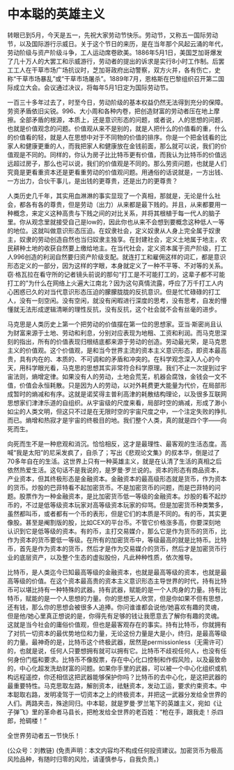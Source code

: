 # 中本聪的英雄主义

转眼已到5月，今天是五一，先祝大家劳动节快乐。劳动节，又称五一国际劳动节，以及国际游行示威日。关于这个节日的来历，是在当年那个风起云涌的年代，劳动阶级与资产阶级斗争，工人运动席卷欧美。1886年5月1日，美国芝加哥爆发了几十万人的大罢工和示威游行，劳动者的提出的诉求是实行8小时工作制。后罢工工人在干草市场广场抗议时，芝加哥政府出动警察，双方火并，各有伤亡，史称“干草市场暴乱”或“干草市场屠杀”。1889年7月，恩格斯在巴黎组织召开第二国际成立大会。会议通过决议，将每年5月1日定为国际劳动节。

一百三十多年过去了，时至今日，劳动阶级的基本权益仍然无法得到充分的保障。劳资矛盾依旧尖锐。996、大小周和各种内卷，把创造财富的劳动者压在地上摩擦。全部矛盾的根源，本质上，还是意识形态的问题，或者说，人的思想的问题，也就是价值观念的问题。价值观从来不是别的，就是人把什么的价值看的重，什么的价值看的轻，就是人在思想中对于不同物的价值的排序。你是一个把金钱看的比家人和健康更重的人，而我把家人和健康放在金钱前面，那么就可以说，我们的价值观是不同的。同样的，你认为房子比比特币更有价值，而我认为比特币的价值远远超过房子，那么也可以说，我们的价值观是不同的。那么劳资问题，也就是人们究竟是更看重资本还是更看重劳动的价值观问题。用通俗的话说就是，一方出钱、一方出力，合伙干事儿，是出钱的更尊贵，还是出力的更尊贵？

人类历史几千年，其实用血淋淋的事实显现了一个真相，那就是，无论是什么社会，都各有各的尊贵，但是劳动（出力）从来都是最下贱的。并且，从来都要用一种概念，来定义这种高贵与下贱之间的对比关系，并将其根植于每一代人的脑子里。你从观念里就接受自己是low的，因此你也从来不会想到要概念这种低人一等的地位。这就叫做意识形态压迫。在奴隶社会，定义奴隶从人身上完全属于奴隶主，奴隶的劳动创造自然也当归奴隶主独享。在封建社会，定义土地属于地主，农民耕种土地的收获自然要上缴给地主。在当代社会，定义资本属于资产阶级，打工人996创造的利润自然要归资产阶级支配。就连打工和雇佣这样的词汇，都是意识形态定义的一部分，因为这样的字眼，本身就定义了一种不平等、不对等的关系。窃·格瓦拉在看守所的记者镜头前说的那句“打工是不可能打工的，这辈子都不可能打工的”为什么在网络上火遍大江南北？因为这句真情流露，呼应了万千打工人内心困惑已久的对当代意识形态压迫的朦朦胧胧的反抗意识。但是忙忙碌碌的打工人，没有一刻空闲。没有空闲，就没有闲暇进行深度的思考，没有思考，自发的懵懂就无法形成逻辑清晰的理性反抗，没有反抗，这个社会就不会有丝毫的进步。

马克思是人类历史上第一个把劳动的价值摆在第一位的思想家。亚当·斯密尚且认为财富来源于土地、劳动和利息，分别对应表现为地租、工资和利润。而马克思深刻的指出，所有的价值表现归根结底都来源于劳动的创造。劳动最光荣，是马克思主义的价值观。这个价值观，是和当今世界主流的资本主义意识形态，即资本最高贵，具有内在的、本质的、不可调和的矛盾和冲突的。在科学观念深入人心的今天，用科学眼光看，马克思的思想其实非常符合科学原理。我们不止一次提到过宇宙法则，熵增定律。如果没有人的劳动，土地会荒芜，机器会腐蚀，金钱会一文不值，价值会永恒耗散。只是因为人的劳动，以对外耗费更大能量为代价，在局部形成暂时的熵减和有序。这就是诺奖得主普利高津的耗散结构理论，以及很多互联网思想家们津津乐道的自组织。从宇宙级的尺度来看，局部时空的熵减，形成了渺小如尘的人类文明，但这只不过是在无限时空的宇宙尺度之中，一个注定失败的挣扎而已。熵增和热寂才是宇宙的终极目的地。我们整个人类，真的就是四个字——向死而生。

向死而生不是一种悲观和消沉。恰恰相反，这才是最理性、最客观的生活态度。高喊“我是太阳”的尼采发疯了，自杀了；写出《悲观论文集》的叔本华，倒是过了70多年自在的生活。这世界上只有一种英雄主义，就是在认清了生活的真相之后依然热爱生活。这句话不是我说的，是罗曼·罗兰说的。资本的形态有商品资本，产业资本，但其终极形态是金融资本。金融资本的最高级形态就是货币，作为资本的货币。炒股的巴菲特看不起加密货币。不是加密货币的问题，而是巴菲特的问题。股票作为一种金融资本，是比加密货币低一等级的金融资本。炒股的看不起炒币的，不过是低等级资本玩家对高等级资本玩家的仰骂。但是加密货币种类繁多，虽然都叫币，或者都有一个币的表形，但是它们的本质是不同的。有的币，其实更像股。甚至是阉割版的股，比如CEX的平台币。不管它价格涨多高，你要深刻地认识到它是低等级的资本。有的币，主打交易媒介，那么它是作为货币的货币，比作为资本的货币要低一等级。在所有的加密货币中，等级最高的就是比特币。比特币，首先是作为资本的货币，然后才是作为交易媒介的货币，然后才是加密货币行业的底层资产，以及整个生态的虚拟股份，凡此种种性质，依次推导。

比特币，是人类迄今已知最高等级的金融资本，也就是最高等级的资本，也就是最高等级的价值。在这个资本最高贵的资本主义意识形态主导世界的时代，持有比特币可以堪比持有一种特殊的武器。持有武器，赋能的是一个人肉身的力量。持有比特币，赋能的是一个人思想的力量。你的思想无人欣赏，但是你如果不但有思想，还有钱，那么你的思想会被很多人追捧。你问谁谁都会说他/她喜欢有趣的灵魂，但是他/她心里真正想说的是，你得先有足够的钱让我愿意去了解你有趣的灵魂。这就是当今社会的庸俗价值观，但也是最客观存在的事实。持有比特币，你就拥有了对抗一切资本的最优势地位和力量，无论这份力量是大是小，终归，是最高等级的力量。最神奇的是，比特币这个终极武器，居然是permissionless（无需许可）的，也就是说，任何人只要想拥有就可以拥有它。比特币不歧视任何人，也没有任何身份门槛和要求。比特币不像股票，存在中心化口控制和作假风险，以及最致命的，中心化超发洗劫财富的问题。如果你手里的武器，可以被一个中心化组织或机构远程遥控，你还相信这把武器能够保护你吗？比特币的去中心化，是这把武器的最重要特性。马克思取左路，解剖资本，祛魅资本，发动工运，要求约束资本。中本聪取右路，发明凌驾于一切资本之上的终极资本，并把这一武器分发给全世界的人们。两路夹击，殊途同归。中本聪，就是罗曼·罗兰笔下的英雄主义，宛如《让子弹飞》里的革命者马县长，把枪发给全世界的老百姓：“枪在手，跟我走！杀四郎，抢碉楼！”

全世界劳动者五一节快乐！

\(公众号：刘教链\)  \(免责声明：本文内容均不构成任何投资建议。加密货币为极高风险品种，有随时归零的风险，请谨慎参与，自我负责。\)

